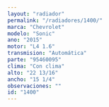 ```yaml
---
layout: "radiador"
permalink: "/radiadores/1400/"
marca: "Chevrolet"
modelo: "Sonic"
ano: "2015"
motor: "L4 1.6"
transmision: "Automática"
parte: "95460095"
clima: "Con clima"
alto: "22 13/16"
ancho: "15 1/4"
observaciones: ""
id: "1400"
---
```


